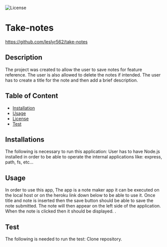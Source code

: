 ![License](https://img.shields.io/badge/License--informational)

# Take-notes
https://github.com/leslyr562/take-notes
    
## Description 
The project was created to allow the user to save notes for feature reference. The user is also allowed to delete the notes if intended. The user has to create a title for the note and then add a brief description. 

## Table of Content
- [Installation](#installation)
- [Usage](#usage)
- [License](#license)
- [Test](#test)

## Installations
The following is necessary to run this application: User has to have Node.js installed in order to be able to operate the internal applications like: express, path, fs, etc...

## Usage
In order to use this app, The app is a note maker app it can be executed on the local host or on the heroku link down below to be able to use it. Once title and note is inserted then the save button should be able to save the note submitted. The note will then appear on the left side of the application. When the note is clicked then it should be displayed. .


 
## Test
The following is needed to run the test: Clone repository.
    